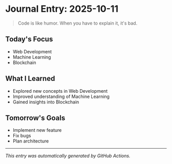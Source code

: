 # Journal Entry: 2025-10-11

> Code is like humor. When you have to explain it, it's bad.

## Today's Focus
- Web Development
- Machine Learning
- Blockchain

## What I Learned
- Explored new concepts in Web Development
- Improved understanding of Machine Learning
- Gained insights into Blockchain

## Tomorrow's Goals
- Implement new feature
- Fix bugs
- Plan architecture

---
*This entry was automatically generated by GitHub Actions.*